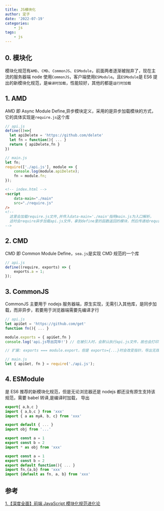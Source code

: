 ```yaml
---
title: JS模块化
author: 定子
date: '2022-07-19'
categories:
    - js
tags:
    - js
---
```


## 0. 模块化

模块化规范有`AMD`、`CMD`、`CommonJS`、`ESModule`，前面两者逐渐被抛弃了，现在主流的服务器端 node 使用`CommonJS`，客户端使用`ESModule`。且`ESModule`是 ES6 提出的新模块化规范，是`编译时加载`，性能较好，其他的都是`运行时加载`

## 1. AMD

AMD 即 Async Module Define,异步模块定义，采用的是异步加载模块的方式，它的具体实现是`require.js`这个库

```js
// api.js
define(()=>{
  let apiDelete = 'https://github.com/delete'
  let fn = function(){ ... }
  return { apiDelete,fn }
})
```

```js
// main.js
let fn;
require(['./api.js'], module => {
    console.log(module.apiDelete);
    fn = module.fn;
});
```

```html
<!-- index.html -->
<script
    data-main="./main"
    src="./require.js"
/>
<!--
  这里会加载require.js文件,并传入data-main='./main'指明main.js为入口解析，
  这时会require异步加载api.js文件，拿到define里的函数返回的模块，然后传递给require回调函数
-->
```

## 2. CMD

CMD 即 Common Module Define，`sea.js`是实现 CMD 规范的一个库

```js
// api.js
define((require, exports) => {
    exports.a = 1;
});
```

## 3. CommonJS

CommonJS 主要用于 nodejs 服务器端，原生实现，无需引入其他库，是同步加载，而非异步，若要用于浏览器端需要先编译才行

```js
// api.js
let apiGet = 'https://github.com/get'
function fn(){ ... }

module.exports = { apiGet,fn }
console.log('api.js导出完毕!') // 在被引入时，会默认执行api.js文件，故也会打印这行字

// 扩展: exports === module.export，但是 exports={...}时会改变指针，导出无效，正确方式为 exports.a = 1
```

```js
// main.js
let { apiGet, fn } = require('./api.js');
```

## 4. ESModule

是 ES6 推荐的新模块化规范，但是无论浏览器还是 nodejs 都还没有原生支持该规范，需要 babel 转译,是编译时加载，
导出

```js
export{ a,b,c }
import { a,b,c } from 'xxx'
import { a as myA, b, c} from 'xxx'

export default { ... }
import obj from '...'

export const a = 1
export const b = 2
import * as obj from 'xxx'

export const a = 1
export const b = 2
export default function(){ ... }
import fn,{a,b} from 'xxx'
import {default as fn, a, b} from 'xxx'
```

## 参考

[1.【深度全面】前端 JavaScript 模块化规范进化论](https://segmentfault.com/a/1190000023711059)
